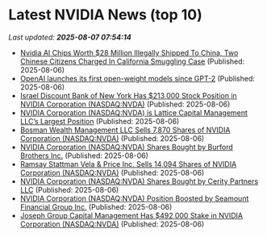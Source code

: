 # Latest NVIDIA News (top 10)
_Last updated: **2025-08-07 07:54:14**_

- [Nvidia AI Chips Worth $28 Million Illegally Shipped To China, Two Chinese Citizens Charged In California Smuggling Case](https://biztoc.com/x/0e57a8a9c062d19f) (Published: 2025-08-06)
- [OpenAI launches its first open-weight models since GPT-2](https://economictimes.indiatimes.com/tech/artificial-intelligence/openai-launches-its-first-open-weight-models-since-gpt-2/articleshow/123136876.cms) (Published: 2025-08-06)
- [Israel Discount Bank of New York Has $213,000 Stock Position in NVIDIA Corporation (NASDAQ:NVDA)](https://www.etfdailynews.com/2025/08/06/israel-discount-bank-of-new-york-has-213000-stock-position-in-nvidia-corporation-nasdaqnvda/) (Published: 2025-08-06)
- [NVIDIA Corporation (NASDAQ:NVDA) is Lattice Capital Management LLC’s Largest Position](https://www.etfdailynews.com/2025/08/06/nvidia-corporation-nasdaqnvda-is-lattice-capital-management-llcs-largest-position/) (Published: 2025-08-06)
- [Bosman Wealth Management LLC Sells 7,870 Shares of NVIDIA Corporation (NASDAQ:NVDA)](https://www.etfdailynews.com/2025/08/06/bosman-wealth-management-llc-sells-7870-shares-of-nvidia-corporation-nasdaqnvda/) (Published: 2025-08-06)
- [NVIDIA Corporation (NASDAQ:NVDA) Shares Bought by Burford Brothers Inc.](https://www.etfdailynews.com/2025/08/06/nvidia-corporation-nasdaqnvda-shares-bought-by-burford-brothers-inc/) (Published: 2025-08-06)
- [Ramsay Stattman Vela & Price Inc. Sells 14,094 Shares of NVIDIA Corporation (NASDAQ:NVDA)](https://www.etfdailynews.com/2025/08/06/ramsay-stattman-vela-price-inc-sells-14094-shares-of-nvidia-corporation-nasdaqnvda/) (Published: 2025-08-06)
- [NVIDIA Corporation (NASDAQ:NVDA) Shares Bought by Cerity Partners LLC](https://www.etfdailynews.com/2025/08/06/nvidia-corporation-nasdaqnvda-shares-bought-by-cerity-partners-llc/) (Published: 2025-08-06)
- [NVIDIA Corporation (NASDAQ:NVDA) Position Boosted by Seamount Financial Group Inc.](https://www.etfdailynews.com/2025/08/06/nvidia-corporation-nasdaqnvda-position-boosted-by-seamount-financial-group-inc/) (Published: 2025-08-06)
- [Joseph Group Capital Management Has $492,000 Stake in NVIDIA Corporation (NASDAQ:NVDA)](https://www.etfdailynews.com/2025/08/06/joseph-group-capital-management-has-492000-stake-in-nvidia-corporation-nasdaqnvda/) (Published: 2025-08-06)
